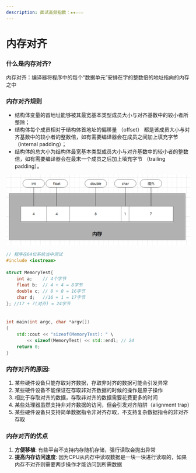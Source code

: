 ```yaml
---
description: 面试高频指数：★★☆☆☆
---
```


# 内存对齐

### 什么是内存对齐?

内存对齐：编译器将程序中的每个“数据单元”安排在字的整数倍的地址指向的内存之中

### 内存对齐规则

* 结构体变量的首地址能够被其最宽基本类型成员大小与对齐基数中的较小者所整除；
* 结构体每个成员相对于结构体首地址的偏移量 （offset） 都是该成员大小与对齐基数中的较小者的整数倍，如有需要编译器会在成员之间加上填充字节 （internal padding）； 
* 结构体的总大小为结构体最宽基本类型成员大小与对齐基数中的较小者的整数倍，如有需要编译器会在最末一个成员之后加上填充字节 （trailing padding）。

![&#x56FE;1. &#x5185;&#x5B58;&#x5BF9;&#x9F50;](../.gitbook/assets/image%20%282%29.png)

```cpp
// 程序在64位系统当中测试
#include <iostream>                                                             

struct MemoryTest{
    int a;    // 4个字节
    float b;  // 4 + 4 = 8字节
    double c; // 8 + 8 = 16字节
    char d;   //16 + 1 = 17字节
}; //17 + 7(对齐) = 24字节


int main(int argc, char *argv[])
{
    std::cout << "sizeof(MemoryTest): " \
        << sizeof(MemoryTest) << std::endl; // 24
    return 0;
}
```

### 内存对齐的原因:

1. 某些硬件设备只能存取对齐数据，存取非对齐的数据可能会引发异常
2. 某些硬件设备不能保证在存取非对齐数据的时候的操作是原子操作
3. 相比于存取对齐的数据，存取非对齐的数据需要花费更多的时间
4. 某些处理器虽然支持非对齐数据的访问，但会引发对齐陷阱（alignment trap）
5. 某些硬件设备只支持简单数据指令非对齐存取，不支持复杂数据指令的非对齐存取

### 内存对齐的优点

1. **方便移植**: 有些平台不支持内存随机存储，强行读取会抛出异常
2. **提高内存访问速度**: 因为CPU从内存中读取数据是一块一块进行读取的，如果内存不对齐则需要两步操作才能访问到所需数据 

